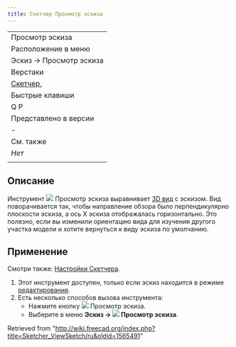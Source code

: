 ```yaml
---
title: Скетчер Просмотр эскиза
---
```

|  |
| --- |
| Просмотр эскиза |
| Расположение в меню |
| Эскиз → Просмотр эскиза |
| Верстаки |
| [Скетчер](/Sketcher_Workbench/ru "Sketcher Workbench/ru"), |
| Быстрые клавиши |
| Q P |
| Представлено в версии |
| - |
| См. также |
| *Нет* |
|  |

## Описание

Инструмент ![](/images/Sketcher_ViewSketch.svg) Просмотр эскиза выравнивает [3D вид](/3D_view/ru "3D view/ru") с эскизом. Вид поворачивается так, чтобы направление обзора было перпендикулярно плоскости эскиза, а ось X эскиза отображалась горизонтально. Это полезно, если вы изменили ориентацию вида для изучения другого участка модели и хотите вернуться к виду эскиза по умолчанию.

## Применение

Смотри также: [Настройки Скетчера](/Sketcher_Preferences/ru#Display "Sketcher Preferences/ru").

1. Этот инструмент доступен, только если эскиз находится в режиме [редактирования](/Sketcher_EditSketch/ru "Sketcher EditSketch/ru").
2. Есть несколько способов вызова инструмента:
   * Нажмите кнопку ![](/images/Sketcher_ViewSketch.svg) Просмотр эскиза.
   * Выберите в меню **Эскиз → ![](/images/Sketcher_ViewSketch.svg) Просмотр эскиза**.

Retrieved from "<http://wiki.freecad.org/index.php?title=Sketcher_ViewSketch/ru&oldid=1565491>"